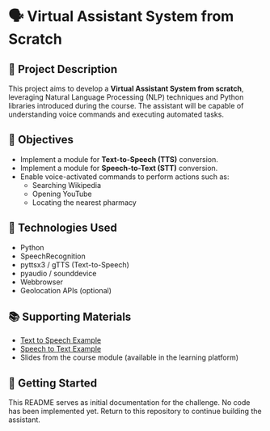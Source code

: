 
# 🗣️ Virtual Assistant System from Scratch

## 📌 Project Description

This project aims to develop a **Virtual Assistant System from scratch**, leveraging Natural Language Processing (NLP) techniques and Python libraries introduced during the course. The assistant will be capable of understanding voice commands and executing automated tasks.

## 🎯 Objectives

- Implement a module for **Text-to-Speech (TTS)** conversion.
- Implement a module for **Speech-to-Text (STT)** conversion.
- Enable voice-activated commands to perform actions such as:
  - Searching Wikipedia
  - Opening YouTube
  - Locating the nearest pharmacy

## 🧠 Technologies Used

- Python
- SpeechRecognition
- pyttsx3 / gTTS (Text-to-Speech)
- pyaudio / sounddevice
- Webbrowser
- Geolocation APIs (optional)

## 📚 Supporting Materials

- [Text to Speech Example](https://github.com/diegobrunoDIO/Text-to-Speech-DIO)
- [Speech to Text Example](https://github.com/diegobrunoDIO/Speech-to-text-ML-DIO)
- Slides from the course module (available in the learning platform)

## 🚀 Getting Started

This README serves as initial documentation for the challenge. No code has been implemented yet. Return to this repository to continue building the assistant.
